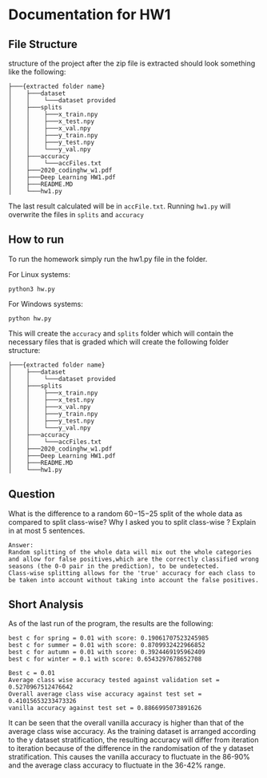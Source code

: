 # Documentation for HW1


## File Structure
structure of the project after the zip file is extracted should look something like the following:
```
├───{extracted folder name}
│    ├───dataset
│    │    └───dataset provided
│    ├───splits
│    │    ├───x_train.npy
│    │    ├───x_test.npy
│    │    ├───x_val.npy
│    │    ├───y_train.npy
│    │    ├───y_test.npy
│    │    └───y_val.npy
│    ├───accuracy
│    │    └───accFiles.txt
│    ├───2020_codinghw_w1.pdf
│    ├───Deep Learning HW1.pdf
│    ├───README.MD
│    └───hw1.py
```

The last result calculated will be in `accFile.txt`. Running `hw1.py` will overwrite the files in `splits` and `accuracy`
## How to run
To run the homework simply run the hw1.py file in the folder.


For Linux systems:
```
python3 hw.py
```
For Windows systems:
```
python hw.py
```

This will create the `accuracy` and `splits` folder which will contain the necessary files that is graded which will create the following folder structure:

```
├───{extracted folder name}
│    ├───dataset
│    │    └───dataset provided
│    ├───splits
│    │    ├───x_train.npy
│    │    ├───x_test.npy
│    │    ├───x_val.npy
│    │    ├───y_train.npy
│    │    ├───y_test.npy
│    │    └───y_val.npy
│    ├───accuracy
│    │    └───accFiles.txt
│    ├───2020_codinghw_w1.pdf
│    ├───Deep Learning HW1.pdf
│    ├───README.MD
│    └───hw1.py
```

## Question

What is the difference to a random 60−15−25 split of the whole data as compared to split class-wise? Why I asked you to split class-wise ? 
Explain in at most 5 sentences.

    Answer:
    Random splitting of the whole data will mix out the whole categories and allow for false positives,which are the correctly classified wrong seasons (the 0-0 pair in the prediction), to be undetected. 
    Class-wise splitting allows for the 'true' accuracy for each class to be taken into account without taking into account the false positives.
    
## Short Analysis

As of the last run of the program, the results are the following:


```
best c for spring = 0.01 with score: 0.19061707523245985
best c for summer = 0.01 with score: 0.8709932422966852
best c for autumn = 0.01 with score: 0.3924469195962409
best c for winter = 0.1 with score: 0.6543297678652708

Best c = 0.01
Average class wise accuracy tested against validation set = 0.5270967512476642
Overall average class wise accuracy against test set = 0.41015653233473326
vanilla accuracy against test set = 0.8866995073891626
```
It can be seen that the overall vanilla accuracy is higher than that of the average class wise accuracy. As the training dataset is arranged according to the y dataset stratification, the resulting accuracy will differ from iteration to iteration because of the difference in the randomisation of the y dataset stratification. This causes the vanilla accuracy to fluctuate in the 86-90% and the average class accuracy to fluctuate in the 36-42% range.